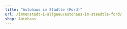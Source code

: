 ```yaml
---
title: "Autohaus im Städtle (Ford)"
url: /immenstadt-i-allgaeu/autohaus-im-staedtle-ford/
shop: Autohaus
---
```

